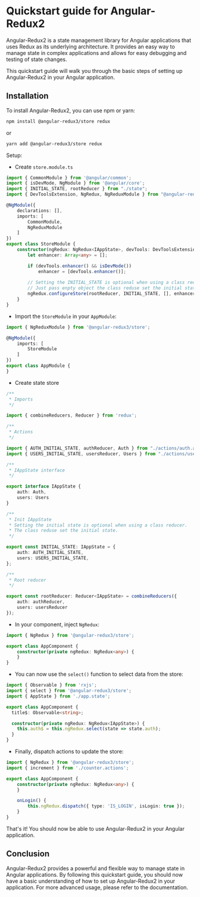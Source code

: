 # Quickstart guide for Angular-Redux2
Angular-Redux2 is a state management library for Angular applications that uses Redux as 
its underlying architecture. It provides an easy way to manage state in complex applications and 
allows for easy debugging and testing of state changes.

This quickstart guide will walk you through the basic steps of setting up Angular-Redux2 in your Angular application.

## Installation
To install Angular-Redux2, you can use npm or yarn:

```bash
npm install @angular-redux3/store redux
```

or 

```bash
yarn add @angular-redux3/store redux
```

Setup:

* Create `store.module.ts`

```typescript
import { CommonModule } from '@angular/common';
import { isDevMode, NgModule } from '@angular/core';
import { INITIAL_STATE, rootReducer } from "./state";
import { DevToolsExtension, NgRedux, NgReduxModule } from "@angular-redux3/store";

@NgModule({
    declarations: [],
    imports: [
        CommonModule,
        NgReduxModule
    ]
})
export class StoreModule {
    constructor(ngRedux: NgRedux<IAppState>, devTools: DevToolsExtension) {
        let enhancer: Array<any> = [];

        if (devTools.enhancer() && isDevMode())
            enhancer = [devTools.enhancer()];
        
        // Setting the INITIAL_STATE is optional when using a class reducer.
        // Just pass enpty object the class reduse set the initial state.
        ngRedux.configureStore(rootReducer, INITIAL_STATE, [], enhancer);
    }
}
```

* Import the `StoreModule` in your `AppModule`:

```typescript
import { NgReduxModule } from '@angular-redux3/store';

@NgModule({
    imports: [
        StoreModule
    ]
})
export class AppModule {
}
```

* Create state store

```typescript
/**
 * Imports
 */

import { combineReducers, Reducer } from 'redux';

/**
 * Actions
 */

import { AUTH_INITIAL_STATE, authReducer, Auth } from "./actions/auth.action";
import { USERS_INITIAL_STATE, usersReducer, Users } from "./actions/users.action";

/**
 * IAppState interface
 */

export interface IAppState {
    auth: Auth,
    users: Users
}

/**
 * Init IAppState
 * Setting the initial state is optional when using a class reducer.
 * The class reduse set the initial state.
 */

export const INITIAL_STATE: IAppState = {
    auth: AUTH_INITIAL_STATE,
    users: USERS_INITIAL_STATE,
};

/**
 * Root reducer
 */

export const rootReducer: Reducer<IAppState> = combineReducers({
    auth: authReducer,
    users: usersReducer
});
```

* In your component, inject `NgRedux`:

```typescript
import { NgRedux } from '@angular-redux3/store';

export class AppComponent {
    constructor(private ngRedux: NgRedux<any>) {
    }
}
```

* You can now use the `select()` function to select data from the store:

```typescript
import { Observable } from 'rxjs';
import { select } from '@angular-redux3/store';
import { AppState } from './app.state';

export class AppComponent {
  title$: Observable<string>;

  constructor(private ngRedux: NgRedux<IAppState>) {
    this.auth$ = this.ngRedux.select(state => state.auth);
  }
}
```

* Finally, dispatch actions to update the store:
```typescript
import { NgRedux } from '@angular-redux3/store';
import { increment } from './counter.actions';

export class AppComponent {
    constructor(private ngRedux: NgRedux<any>) {
    }

    onLogin() {
        this.ngRedux.dispatch({ type: 'IS_LOGIN', isLogin: true });
    }
}
```

That's it! You should now be able to use Angular-Redux2 in your Angular application.

## Conclusion
Angular-Redux2 provides a powerful and flexible way to manage state in Angular applications.
By following this quickstart guide, you should now have a basic understanding of how to 
set up Angular-Redux2 in your application.
For more advanced usage, please refer to the documentation.
